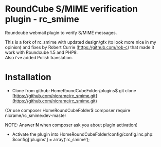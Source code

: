 RoundCube S/MIME verification plugin - rc_smime
===============================================

Roundcube webmail plugin to verify S/MIME messages.  

This is a fork of rc_smime with updated design/gfx (to look more nice in my opinion) and fixes by Robert Currie (https://github.com/rob-c) that made it work with Roundcube 1.5 and PHP8.  
Also i've added Polish translation.
  
Installation
============
- Clone from github:
    HomeRoundCubeFolder/plugins$ git clone [https://github.com/nicrame/rc_smime.git](https://github.com/nicrame/rc_smime.git)
    
(Or use composer
     HomeRoundCubeFolder$ composer require nicrame/rc_smime:dev-master
     
 NOTE: Answer **N** when composer ask you about plugin activation)

- Activate the plugin into HomeRoundCubeFolder/config/config.inc.php:
    $config['plugins'] = array('rc_smime');
